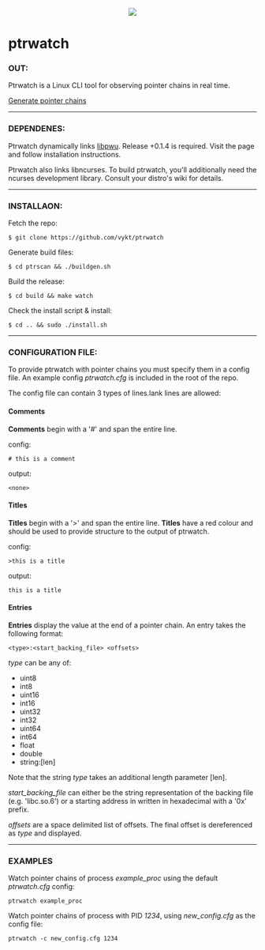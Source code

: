 <p align="center">
    <img src="logo.png">
</p>

# ptrwatch

### OUT:

Ptrwatch is a Linux CLI tool for observing pointer chains in real time. 

[Generate pointer chains](https://github.com/vykt/ptrscan)

---

### DEPENDENES:

Ptrwatch dynamically links [libpwu](https://github.com/vykt/libpwu). Release +0.1.4 is required. Visit the page and follow installation instructions.

Ptrwatch also links libncurses. To build ptrwatch, you'll additionally need the ncurses development library. Consult your distro's wiki for details.

---

### INSTALLAON:

Fetch the repo:
```
$ git clone https://github.com/vykt/ptrwatch
```

Generate build files:
```
$ cd ptrscan && ./buildgen.sh
```

Build the release:
```
$ cd build && make watch
```

Check the install script & install:
```
$ cd .. && sudo ./install.sh
```

---

### CONFIGURATION FILE:

To provide ptrwatch with pointer chains you must specify them in a config file. An example config _ptrwatch.cfg_ is included in the root of the repo.

The config file can contain 3 types of lines.lank lines are allowed:

#### Comments

__Comments__ begin with a '#' and span the entire line.

config:
```
# this is a comment
```

output:
```
<none>
```

#### Titles

__Titles__ begin with a '>' and span the entire line. __Titles__ have a red colour and should be used to provide structure to the output of ptrwatch.

config:
```
>this is a title
```

output:
```
this is a title
```

#### Entries

__Entries__ display the value at the end of a pointer chain. An entry takes the following format:

```
<type>:<start_backing_file> <offsets>
```

_type_ can be any of:

- uint8
- int8
- uint16
- int16
- uint32
- int32
- uint64
- int64
- float
- double
- string:[len]

Note that the string _type_ takes an additional length parameter [len].

_start_backing_file_ can either be the string representation of the backing file (e.g. 'libc.so.6') or a starting address in written in hexadecimal with a '0x' prefix.

_offsets_ are a space delimited list of offsets. The final offset is dereferenced as _type_ and displayed.


---

### EXAMPLES

Watch pointer chains of process _example_proc_ using the default _ptrwatch.cfg_ config:

```
ptrwatch example_proc
```

Watch pointer chains of process with PID _1234_, using _new_config.cfg_ as the config file:
```
ptrwatch -c new_config.cfg 1234
```
